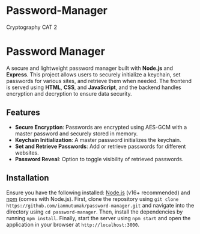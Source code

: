 # Password-Manager
Cryptography CAT 2
# Password Manager

A secure and lightweight password manager built with **Node.js** and **Express**. This project allows users to securely initialize a keychain, set passwords for various sites, and retrieve them when needed. The frontend is served using **HTML**, **CSS**, and **JavaScript**, and the backend handles encryption and decryption to ensure data security.

## Features

- **Secure Encryption**: Passwords are encrypted using AES-GCM with a master password and securely stored in memory.
- **Keychain Initialization**: A master password initializes the keychain.
- **Set and Retrieve Passwords**: Add or retrieve passwords for different websites.
- **Password Reveal**: Option to toggle visibility of retrieved passwords.

## Installation

Ensure you have the following installed: [Node.js](https://nodejs.org) (v16+ recommended) and [npm](https://www.npmjs.com/) (comes with Node.js). First, clone the repository using `git clone https://github.com/ianmutumak/password-manager.git` and navigate into the directory using `cd password-manager`. Then, install the dependencies by running `npm install`. Finally, start the server using `npm start` and open the application in your browser at `http://localhost:3000`.

